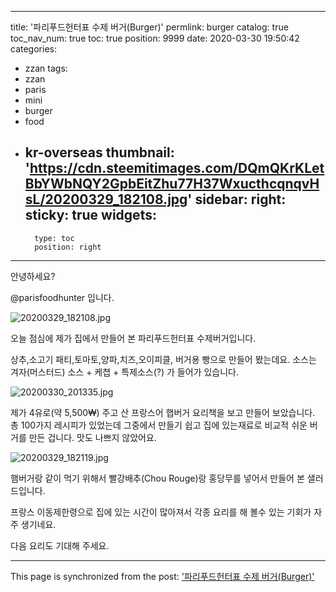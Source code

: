 
---
title: '파리푸드헌터표 수제 버거(Burger)'
permlink: burger
catalog: true
toc_nav_num: true
toc: true
position: 9999
date: 2020-03-30 19:50:42
categories:
- zzan
tags:
- zzan
- paris
- mini
- burger
- food
- kr-overseas
thumbnail: 'https://cdn.steemitimages.com/DQmQKrKLetBbYWbNQY2GpbEitZhu77H37WxucthcqnqvHsL/20200329_182108.jpg'
sidebar:
    right:
        sticky: true
widgets:
    -
        type: toc
        position: right
---


안녕하세요?

@parisfoodhunter 입니다. 


![20200329_182108.jpg](https://cdn.steemitimages.com/DQmQKrKLetBbYWbNQY2GpbEitZhu77H37WxucthcqnqvHsL/20200329_182108.jpg)

오늘 점심에  제가 집에서 만들어 본 파리푸드헌터표 수제버거입니다.  

상추,소고기 패티,토마토,양파,치즈,오이피클, 버거용 빵으로 만들어 봤는데요. 소스는 겨자(머스터드) 소스 + 케쳡 + 특제소스(?) 가 들어가 있습니다.


![20200330_201335.jpg](https://cdn.steemitimages.com/DQmUDtNf9czNQue1eoMr7Rmpbvt3cn6SGzDXQHiWwU6BP8F/20200330_201335.jpg)

제가 4유로(약 5,500₩) 주고 산 프랑스어 햅버거 
요리책을 보고 만들어 보았습니다.  총 100가지 레시피가 있었는데 그중에서 만들기 쉽고 집에 있는재료로 비교적 쉬운 버거를 만든 겁니다.
맛도 나쁘지 않았어요. 

![20200329_182119.jpg](https://cdn.steemitimages.com/DQmWzoeZumm1tHs87Wx7nRm5RtBuNXqQ7LSMDQtw47wiSpY/20200329_182119.jpg)

햄버거랑 같이 먹기 위해서 빨강배추(Chou Rouge)랑 홍당무를 넣어서 만들어 본 샐러드입니다. 

프랑스 이동제한령으로 집에 있는 시간이 많아져서 각종 요리를 해 볼수 있는 기회가 자주 생기네요. 

다음 요리도 기대해 주세요.

- - -

This page is synchronized from the post: ['파리푸드헌터표 수제 버거(Burger)'](https://steemit.com/@parisfoodhunter/burger)

